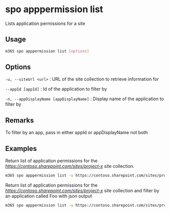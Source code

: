 # spo apppermission list

Lists application permissions for a site 

## Usage

```sh
m365 spo apppermission list [options]
```

## Options

`-u, --siteUrl <url>`
: URL of the site collection to retrieve information for

`--appId [appId]`
: Id of the application to filter by

`-n, --appDisplayName [appDisplayName]`
: Display name of the application to filter by



## Remarks

To filter by an app, pass in either appId or appDisplayName not both

## Examples

Return list of application permissions for the _https://contoso.sharepoint.com/sites/project-x_ site collection.

```sh
m365 spo apppermission list -u https://contoso.sharepoint.com/sites/project-x
```

Return list of application permissions for the _https://contoso.sharepoint.com/sites/project-x_ site collection and filter by an application called Foo with json output

```sh
m365 spo apppermission list -u https://contoso.sharepoint.com/sites/project-x -n Foo -o json
```
